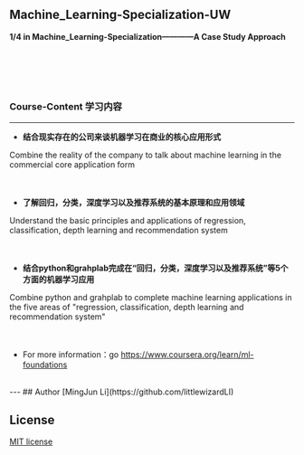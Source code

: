 ## Machine_Learning-Specialization-UW
**1/4 in Machine_Learning-Specialization————A Case Study Approach**

<br /> <br />
---
### Course-Content 学习内容
 ------
* **结合现实存在的公司来谈机器学习在商业的核心应用形式**

Combine the reality of the company to talk about machine learning in the commercial core application form    
<br /> <br />

* **了解回归，分类，深度学习以及推荐系统的基本原理和应用领域**

Understand the basic principles and applications of regression, classification, depth learning and recommendation system      
 <br /> <br />

* **结合python和grahplab完成在“回归，分类，深度学习以及推荐系统”等5个方面的机器学习应用**

Combine python and grahplab to complete machine learning applications in the five areas of "regression, classification, depth learning and recommendation system"       
 <br /> <br />


* For more information：go https://www.coursera.org/learn/ml-foundations
 <br />
---
## Author
[MingJun Li](https://github.com/littlewizardLI)

## License
[MIT license](https://github.com/littlewizardLI/LICENSE)

